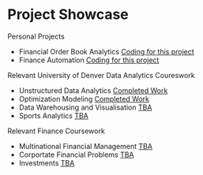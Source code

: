 # Project Showcase

Personal Projects
- Financial Order Book Analytics [Coding for this project](TBA)
- Finance Automation [Coding for this project](TBA)


Relevant University of Denver Data Analytics Coureswork
- Unstructured Data Analytics [Completed Work](https://github.com/EvanElzenberger/UnstructuredDataAnalytics/blob/main/README.md)
- Optimization Modeling [Completed Work](https://github.com/EvanElzenberger/OptimizationModeling)
- Data Warehousing and Visualisation [TBA](TBA)
- Sports Analytics [TBA](TBA)


Relevant Finance Coursework 
- Multinational Financial Management [TBA](TBA)
- Corportate Financial Problems [TBA](TBA)
- Investments [TBA](TBA)

